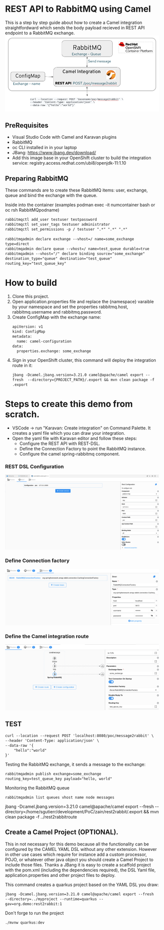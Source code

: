 # REST API to RabbitMQ using Camel

This is a step by step guide about how to create a Camel integration straightfordward which sends the body payload recieved in REST API endpoint to a RabbitMQ exchange.
![](docs/diagramrest2rabbit.png)

## PreRequisites
- Visual Studio Code with Camel and Karavan plugins
- RabbitMQ
- oc CLI installed in  in your laptop 
- JBang: https://www.jbang.dev/download/
- Add this image base in your OpenShift cluster to build the integration service: registry.access.redhat.com/ubi8/openjdk-11:1.10

## Preparing RabbitMQ 

These commands are to create these RabbitMQ items: user, exchange, queue and bind the exchange with the queue.

Inside into the container (examples podman exec -it numcontainer bash or oc rsh RabbitMQpodname)
```
rabbitmqctl add_user testuser testpassword
rabbitmqctl set_user_tags testuser administrator
rabbitmqctl set_permissions -p / testuser ".*" ".*" ".*"

rabbitmqadmin declare exchange --vhost=/ name=some_exchange type=direct
rabbitmqadmin declare queue --vhost=/ name=test_queue durable=true
rabbitmqadmin --vhost="/" declare binding source="some_exchange" destination_type="queue" destination="test_queue" routing_key="test_queue_key"
```
# How to build 
1. Clone this project.
2. Open application.properties file and replace the {namespace} varaible by your namespace and set the properties rabbitmq.host, rabbitmq.username and rabbitmq.password.
3. Create ConfigMap with the exchange name:
   ```
   apiVersion: v1
   kind: ConfigMap
   metadata:
     name: camel-configuration
   data:
     properties.exchange: some_exchange
   ``` 
4. Sign in your OpenShift cluster, this command will deploy the integration route in it:
   ```
   jbang -Dcamel.jbang.version=3.21.0 camel@apache/camel export --fresh  --directory={PROJECT_PATH}/.export && mvn clean package -f .export
   ```
    
# Steps to create this demo from scratch.
 - VSCode -> run "Karavan: Create integration" on Command Palette. It creates a yaml file which you can draw your integration.
 - Open the yaml file with Karavan editor and follow these steps:
     - Configure the REST API with REST-DSL.
     - Define the Connection Factory to point the RabbitMQ instance.
     - Configure the camel spring-rabbitmq component.
     
### REST DSL Configuration
![](docs/RESTDSL-Configuration.png)

### Define Connection factory
![](docs/beanConnectionFactory.png)

### Define the Camel integration route
![](docs/SpringRabbitMQConfiguration.png)


## TEST
```
curl --location --request POST 'localhost:8080/poc/message2rabbit' \
--header 'Content-Type: application/json' \
--data-raw '{
    "hello":"world"
}'
```
Testing the RabbitMQ exchange, it sends a message to the exchange:
```
rabbitmqadmin publish exchange=some_exchange routing_key=test_queue_key payload="hello, world"
```
Monitoring the RabbitMQ queue
```
rabbitmqadmin list queues vhost name node messages
```

jbang -Dcamel.jbang.version=3.21.0 camel@apache/camel export --fresh  --directory=/home/sgutierr/development/PoC/zain/rest2rabbit/.export && mvn clean package -f ../rest2rabbitroute



## Create a Camel Project (OPTIONAL).

This in not necessary for this demo because all the functionality can be configured by the CAMEL YAML DSL without any other extension. However in other use cases which require for instance add a custom processor, POJO, or whatever other java object you should create a Camel Project to include those files. Thanks a JBang it is easy to create a scaffold project with the pom.xml (including the dependencies required), the DSL Yaml file, application.properties and other project files to deploy.

This command creates a quarkus project based on the YAML DSL you draw:
```
jbang -Dcamel.jbang.version=3.21.0 camel@apache/camel export --fresh  --directory=../myproject --runtime=quarkus --gav=org.demo:rest2rabbit:1
```
Don't forge to run the project
```
./mvnw quarkus:dev
```

